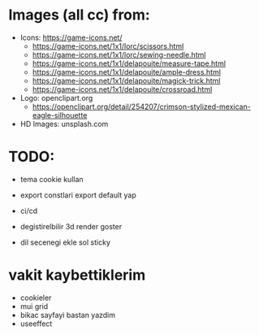 # Images (all cc) from:

- Icons: https://game-icons.net/
  - https://game-icons.net/1x1/lorc/scissors.html
  - https://game-icons.net/1x1/lorc/sewing-needle.html
  - https://game-icons.net/1x1/delapouite/measure-tape.html
  - https://game-icons.net/1x1/delapouite/ample-dress.html
  - https://game-icons.net/1x1/delapouite/magick-trick.html
  - https://game-icons.net/1x1/delapouite/crossroad.html
- Logo: openclipart.org
  - https://openclipart.org/detail/254207/crimson-stylized-mexican-eagle-silhouette
- HD Images: unsplash.com

# TODO:

[//]: # (- faq text degis)

[//]: # (- sign in redirection kirik gibi duzelt.)

- tema cookie kullan

- export constlari export default yap

- ci/cd

[//]: # (- hrefleri router linkle degis)

- degistirelbilir 3d render goster

- dil secenegi ekle sol sticky

[//]: # (- signup signin renderlamasin giris yapmissa)

[//]: # (- caterogires resimleri degis)

[//]: # (- invite code kismi ekle)

[//]: # (- authentication ekle)

[//]: # (- backend ya da firebase)

# vakit kaybettiklerim

- cookieler
- mui grid 
- bikac sayfayi bastan yazdim
- useeffect